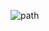 
![path](https://user-images.githubusercontent.com/24433014/197402476-7d1dee1f-7a7f-48c5-8977-b14f5053d38c.jpg)

<!---
[![MehdiHmidi523's GitHub stats](https://github-readme-stats.vercel.app/api?username=MehdiHmidi523)](https://github.com/anuraghazra/github-readme-stats)

Mehdi
Hmidi523/MehdiHmidi523 is a ✨ special ✨ repository because its `README.md` (this file) appears on your GitHub profile.
You can click the Preview link to take a look at your changes.
--->
